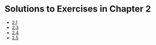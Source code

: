 # Solutions to Exercises in Chapter 2
+ [2.1](2.1.pdf)
+ [2.3](2.3.pdf)
+ [2.4](2.4.pdf)
+ [2.5](2.5.pdf)
